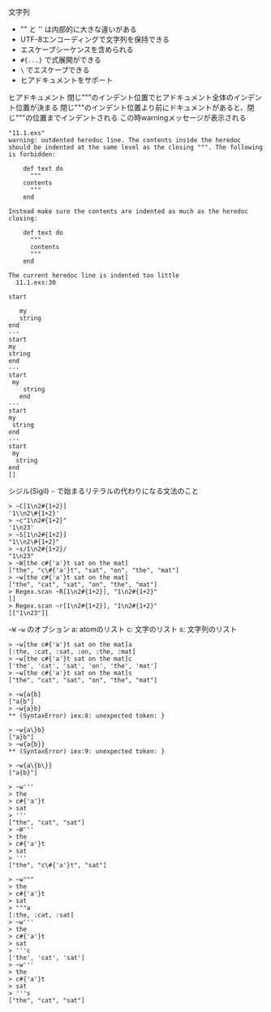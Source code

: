 文字列

- "" と '' は内部的に大きな違いがある
- UTF-8エンコーディングで文字列を保持できる
- エスケープシーケンスを含められる
- `#{...}` で式展開ができる
- `\` でエスケープできる
- ヒアドキュメントをサポート

ヒアドキュメント
閉じ"""のインデント位置でヒアドキュメント全体のインデント位置が決まる
閉じ"""のインデント位置より前にドキュメントがあると、閉じ"""の位置までインデントされる
この時warningメッセージが表示される

```
"11.1.exs"
warning: outdented heredoc line. The contents inside the heredoc should be indented at the same level as the closing """. The following is forbidden:

    def text do
      """
    contents
      """
    end

Instead make sure the contents are indented as much as the heredoc closing:

    def text do
      """
      contents
      """
    end

The current heredoc line is indented too little
  11.1.exs:30

start

   my
   string
end
---
start
my
string
end
---
start
 my
    string
   end
---
start
my
 string
end
---
start
 my
  string
end
[]
```

シジル(Sigil)
`~` で始まるリテラルの代わりになる文法のこと

```
> ~C[1\n2#{1+2}]
'1\\n2\#{1+2}'
> ~c"1\n2#{1+2}"
'1\n23'
> ~S[1\n2#{1+2}]
"1\\n2\#{1+2}"
> ~s/1\n2#{1+2}/
"1\n23"
> ~W[the c#{'a'}t sat on the mat]
["the", "c\#{'a'}t", "sat", "on", "the", "mat"]
> ~w[the c#{'a'}t sat on the mat]
["the", "cat", "sat", "on", "the", "mat"]
> Regex.scan ~R[1\n2#{1+2}], "1\n2#{1+2}"
[]
> Regex.scan ~r[1\n2#{1+2}], "1\n2#{1+2}"
[["1\n23"]]
```

`~W` `~w` のオプション
a: atomのリスト
c: 文字のリスト
s: 文字列のリスト

```
> ~w[the c#{'a'}t sat on the mat]a
[:the, :cat, :sat, :on, :the, :mat]
> ~w[the c#{'a'}t sat on the mat]c
['the', 'cat', 'sat', 'on', 'the', 'mat']
> ~w[the c#{'a'}t sat on the mat]s
["the", "cat", "sat", "on", "the", "mat"]
```

```
> ~w{a{b}
["a{b"]
> ~w{a}b}
** (SyntaxError) iex:8: unexpected token: }

> ~w{a\}b}
["a}b"]
> ~w{a{b}}
** (SyntaxError) iex:9: unexpected token: }

> ~w{a\{b\}}
["a{b}"]
```

```
> ~w'''
> the
> c#{'a'}t
> sat
> '''
["the", "cat", "sat"]
> ~W'''
> the
> c#{'a'}t
> sat
> '''
["the", "c\#{'a'}t", "sat"]
```

```
> ~w"""
> the
> c#{'a'}t
> sat
> """a
[:the, :cat, :sat]
> ~w'''
> the
> c#{'a'}t
> sat
> '''c
['the', 'cat', 'sat']
> ~w'''
> the
> c#{'a'}t
> sat
> '''s
["the", "cat", "sat"]
```


